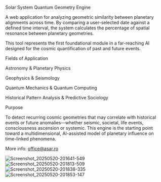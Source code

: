 Solar System Quantum Geometry Engine

A web application for analyzing geometric similarity between planetary alignments across time.
By comparing a user-selected date against a defined time interval, the system calculates the percentage of spatial resonance between planetary geometries.

This tool represents the first foundational module in a far-reaching AI designed for the cosmic quantification of past and future events.

Fields of Application

Astronomy & Planetary Physics

Geophysics & Seismology

Quantum Mechanics & Quantum Computing

Historical Pattern Analysis & Predictive Sociology

Purpose

To detect recurring cosmic geometries that may correlate with historical events or future anomalies—whether seismic, societal, life events, consciousness ascension or systemic.
This engine is the starting point toward a multidimensional, AI-assisted model of planetary influence on time-linked phenomena.


More info: office@asar.ro


![Screenshot_20250520-201641-549](https://github.com/user-attachments/assets/8af24662-7858-4570-9f6e-49d199eb480d)
![Screenshot_20250520-201813-509](https://github.com/user-attachments/assets/da2c8f17-7a9a-4434-9d0d-cdcd0dc7faed)
![Screenshot_20250520-201838-335](https://github.com/user-attachments/assets/2390a962-cebf-4051-9c27-0a3990a6d77e)
![Screenshot_20250520-201853-147](https://github.com/user-attachments/assets/709ca6eb-06ca-488e-9856-5655ad8ab344)
